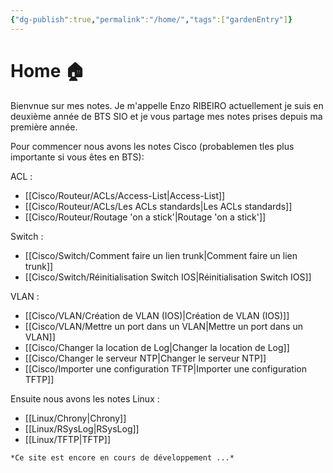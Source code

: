 ```yaml
---
{"dg-publish":true,"permalink":"/home/","tags":["gardenEntry"]}
---
```



# Home :house:

Bienvnue sur mes notes. Je m'appelle Enzo RIBEIRO actuellement je suis en deuxième année de BTS SIO et je vous partage mes notes prises depuis ma première année. 

Pour commencer nous avons les notes Cisco (probablemen tles plus importante si vous êtes en BTS): 

ACL :
- [[Cisco/Routeur/ACLs/Access-List\|Access-List]]
- [[Cisco/Routeur/ACLs/Les ACLs standards\|Les ACLs standards]]
- [[Cisco/Routeur/Routage 'on a stick'\|Routage 'on a stick']]

Switch :
- [[Cisco/Switch/Comment faire un lien trunk\|Comment faire un lien trunk]]
- [[Cisco/Switch/Réinitialisation Switch IOS\|Réinitialisation Switch IOS]]

VLAN : 
- [[Cisco/VLAN/Création de VLAN (IOS)\|Création de VLAN (IOS)]]
- [[Cisco/VLAN/Mettre un port dans un VLAN\|Mettre un port dans un VLAN]]
- [[Cisco/Changer la location de Log\|Changer la location de Log]]
- [[Cisco/Changer le serveur NTP\|Changer le serveur NTP]]
- [[Cisco/Importer une configuration TFTP\|Importer une configuration TFTP]]


Ensuite nous avons les notes Linux :

- [[Linux/Chrony\|Chrony]]
- [[Linux/RSysLog\|RSysLog]]
- [[Linux/TFTP\|TFTP]]

```Markdown
*Ce site est encore en cours de développement ...*
```
